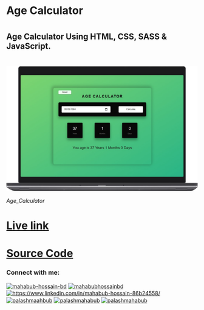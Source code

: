 # Age Calculator

#

## Age Calculator Using HTML, CSS, SASS & JavaScript.

#

![alt text](assets/agecalculator.png)

_Age_Calculator_

# [Live link](https://mahabub-hossain-bd.github.io/agecalculator)

# [Source Code](https://github.com/mahabub-hossain-bd/agecalculator)

<h3 align="left">Connect with me:</h3>
<p align="left">
<a href="https://codepen.io/mahabub-hossain-bd" target="blank"><img align="center" src="https://raw.githubusercontent.com/rahuldkjain/github-profile-readme-generator/master/src/images/icons/Social/codepen.svg" alt="mahabub-hossain-bd" height="30" width="40" /></a>
<a href="https://dev.to/mahabubhossainbd" target="blank"><img align="center" src="https://cdn.jsdelivr.net/npm/simple-icons@3.0.1/icons/dev-dot-to.svg" alt="mahabubhossainbd" height="30" width="40" /></a>
<a href="https://linkedin.com/in/https://www.linkedin.com/in/mahabub-hossain-86b24558/" target="blank"><img align="center" src="https://raw.githubusercontent.com/rahuldkjain/github-profile-readme-generator/master/src/images/icons/Social/linked-in-alt.svg" alt="https://www.linkedin.com/in/mahabub-hossain-86b24558/" height="30" width="40" /></a>
<a href="https://fb.com/palashmahabub" target="blank"><img align="center" src="https://raw.githubusercontent.com/rahuldkjain/github-profile-readme-generator/master/src/images/icons/Social/facebook.svg" alt="palashmaahbub" height="30" width="40" /></a>
<a href="https://instagram.com/palashmahabub" target="blank"><img align="center" src="https://raw.githubusercontent.com/rahuldkjain/github-profile-readme-generator/master/src/images/icons/Social/instagram.svg" alt="palashmahabub" height="30" width="40" /></a>
<a href="https://www.youtube.com/c/palashmahabub" target="blank"><img align="center" src="https://raw.githubusercontent.com/rahuldkjain/github-profile-readme-generator/master/src/images/icons/Social/youtube.svg" alt="palashmahabub" height="30" width="40" /></a>
</p>
